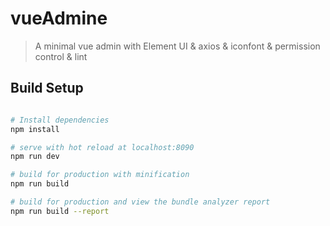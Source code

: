 # vueAdmine

> A minimal vue admin with Element UI & axios & iconfont & permission control & lint

## Build Setup

``` bash

# Install dependencies
npm install

# serve with hot reload at localhost:8090
npm run dev

# build for production with minification
npm run build

# build for production and view the bundle analyzer report
npm run build --report
```